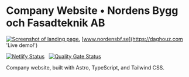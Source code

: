 # Company Website • Nordens Bygg och Fasadteknik AB

[![Screenshot of landing page.](https://www.nordensbf.se/banner.png)](https://daghouz.com)
[www.nordensbf.se](https://daghouz.com 'Live demo!')

[![Netlify Status](https://api.netlify.com/api/v1/badges/63e6e458-4fe0-4028-977f-34b66bbb3d97/deploy-status)](https://app.netlify.com/sites/nordensbf/deploys) &nbsp; [![Quality Gate Status](https://sonarcloud.io/api/project_badges/measure?project=WilliamOfSweden_nordensbf.se&metric=alert_status)](https://sonarcloud.io/summary/new_code?id=WilliamOfSweden_nordensbf.se)

Company website, built with Astro, TypeScript, and Tailwind CSS.
